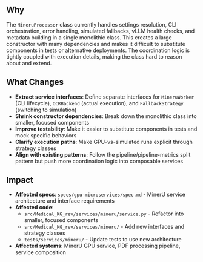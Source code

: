 ## Why

The `MineruProcessor` class currently handles settings resolution, CLI orchestration, error handling, simulated fallbacks, vLLM health checks, and metadata building in a single monolithic class. This creates a large constructor with many dependencies and makes it difficult to substitute components in tests or alternative deployments. The coordination logic is tightly coupled with execution details, making the class hard to reason about and extend.

## What Changes

- **Extract service interfaces**: Define separate interfaces for `MineruWorker` (CLI lifecycle), `OCRBackend` (actual execution), and `FallbackStrategy` (switching to simulation)
- **Shrink constructor dependencies**: Break down the monolithic class into smaller, focused components
- **Improve testability**: Make it easier to substitute components in tests and mock specific behaviors
- **Clarify execution paths**: Make GPU-vs-simulated runs explicit through strategy classes
- **Align with existing patterns**: Follow the pipeline/pipeline-metrics split pattern but push more coordination logic into composable services

## Impact

- **Affected specs**: `specs/gpu-microservices/spec.md` - MinerU service architecture and interface requirements
- **Affected code**:
  - `src/Medical_KG_rev/services/mineru/service.py` - Refactor into smaller, focused components
  - `src/Medical_KG_rev/services/mineru/` - Add new interfaces and strategy classes
  - `tests/services/mineru/` - Update tests to use new architecture
- **Affected systems**: MinerU GPU service, PDF processing pipeline, service composition
